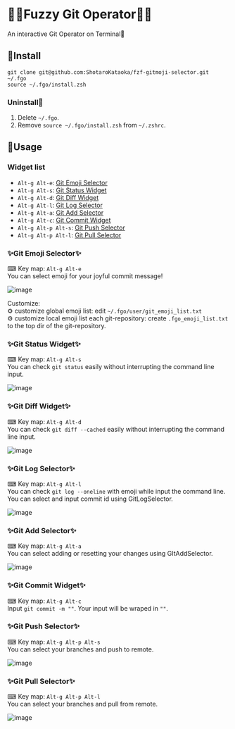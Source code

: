 # 🎉🎉Fuzzy Git Operator🎉🎉
An interactive Git Operator on Terminal🚀

## 🥰Install
```
git clone git@github.com:ShotaroKataoka/fzf-gitmoji-selector.git ~/.fgo
source ~/.fgo/install.zsh
```

### Uninstall🚮
1. Delete `~/.fgo`.
1. Remove `source ~/.fgo/install.zsh` from `~/.zshrc`.

## 🔰Usage
### Widget list
- `Alt-g Alt-e`: [Git Emoji Selector](#git-emoji-selector)
- `Alt-g Alt-s`: [Git Status Widget](#git-status-widget)
- `Alt-g Alt-d`: [Git Diff Widget](#git-diff-widget)
- `Alt-g Alt-l`: [Git Log Selector](#git-log-selector)
- `Alt-g Alt-a`: [Git Add Selector](#git-add-selector)
- `Alt-g Alt-c`: [Git Commit Widget](#git-commit-widget)
- `Alt-g Alt-p Alt-s`: [Git Push Selector](#git-push-selector)
- `Alt-g Alt-p Alt-l`: [Git Pull Selector](#git-pull-selector)

### ✨Git Emoji Selector✨
⌨ Key map: `Alt-g Alt-e`  
You can select emoji for your joyful commit message!  

![image](https://user-images.githubusercontent.com/42331656/101112422-96b17e00-3620-11eb-9ceb-1168356f63b2.png)

Customize:  
⚙️ customize global emoji list: edit `~/.fgo/user/git_emoji_list.txt`  
⚙️ customize local emoji list each git-repository: create `.fgo_emoji_list.txt` to the top dir of the git-repository.  

### ✨Git Status Widget✨
⌨ Key map: `Alt-g Alt-s`  
You can check `git status` easily without interrupting the command line input.  

![image](https://user-images.githubusercontent.com/42331656/101116505-9a490300-3628-11eb-97cb-cc57a3af9aa0.png)

### ✨Git Diff Widget✨
⌨ Key map: `Alt-g Alt-d`  
You can check `git diff --cached` easily without interrupting the command line input.  

![image](https://user-images.githubusercontent.com/42331656/101116629-db411780-3628-11eb-9d3b-9cc4b02e1a45.png)

### ✨Git Log Selector✨
⌨ Key map: `Alt-g Alt-l`  
You can check `git log --oneline` with emoji while input the command line.  
You can select and input commit id using GitLogSelector.

![image](https://user-images.githubusercontent.com/42331656/101116807-2824ee00-3629-11eb-9276-b1ffd695a268.png)

### ✨Git Add Selector✨
⌨ Key map: `Alt-g Alt-a`  
You can select adding or resetting your changes using GItAddSelector.  

![image](https://user-images.githubusercontent.com/42331656/101117127-b4371580-3629-11eb-96fe-cff6ef57c2af.png)

### ✨Git Commit Widget✨
⌨ Key map: `Alt-g Alt-c`  
Input `git commit -m ""`. Your input will be wraped in `""`.

### ✨Git Push Selector✨
⌨ Key map: `Alt-g Alt-p Alt-s`  
You can select your branches and push to remote.  

![image](https://user-images.githubusercontent.com/42331656/101117469-5ce57500-362a-11eb-8a36-cbd53ea1ce40.png)

### ✨Git Pull Selector✨
⌨ Key map: `Alt-g Alt-p Alt-l`  
You can select your branches and pull from remote.  

![image](https://user-images.githubusercontent.com/42331656/101117533-82727e80-362a-11eb-9ce1-dd2c8ea2c1f0.png)
